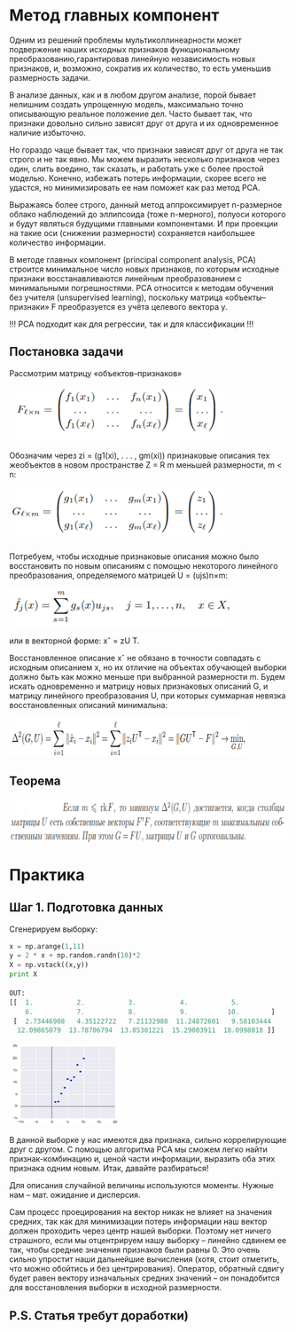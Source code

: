 # Метод главных компонент

Одним из решений проблемы мультиколлинеарности может подвержение наших исходных признаков функциональному преобразованию,гарантировав линейную независимость 
новых признаков, и, возможно, сократив их количество, то есть уменьшив размерность задачи.

В анализе данных, как и в любом другом анализе, порой бывает нелишним создать упрощенную модель, максимально точно описывающую реальное положение дел. Часто бывает так, что признаки довольно сильно зависят друг от друга и их одновременное наличие избыточно.

Но гораздо чаще бывает так, что признаки зависят друг от друга не так строго и не так явно. Мы можем выразить несколько признаков через один, слить воедино, так сказать, и работать уже с более простой моделью. Конечно, избежать потерь информации, скорее всего не удастся, но минимизировать ее нам поможет как раз метод PCA.

Выражаясь более строго, данный метод аппроксимирует n-размерное облако наблюдений до эллипсоида (тоже n-мерного), полуоси которого и будут являться будущими главными компонентами. И при проекции на такие оси (снижении размерности) сохраняется наибольшее количество информации.

В методе главных компонент (principal component analysis, PCA) строится минимальное число новых признаков, по которым исходные признаки восстанавливаются линейным 
преобразованием с минимальными погрешностями. PCA относится к методам обучения без учителя (unsupervised learning), поскольку матрица «объекты–признаки» F преобразуется
ез учёта целевого вектора y.

!!! PCA подходит как для регрессии, так и для классификации !!!

## Постановка задачи

Рассмотрим матрицу «объектов–признаков»

<a href="url"><img src="https://github.com/Shuregame/Python/blob/master/1.png" height="100" width="400" ></a>

Обозначим через zi = (g1(xi), . . . , gm(xi)) признаковые описания тех жеобъектов в новом пространстве Z = R m меньшей размерности, m < n:

<a href="url"><img src="https://github.com/Shuregame/Python/blob/master/2.png" height="100" width="400" ></a>

Потребуем, чтобы исходные признаковые описания можно было восстановить по новым описаниям с помощью некоторого линейного преобразования, определяемого матрицей U = (ujs)n×m:

<a href="url"><img src="https://github.com/Shuregame/Python/blob/master/3.png" height="70" width="400" ></a>

или в векторной форме: xˆ = zU T.

Восстановленное описание xˆ не обязано в точности
совпадать с исходным описанием x, но их отличие на объектах обучающей выборки
должно быть как можно меньше при выбранной размерности m. Будем искать одновременно и матрицу новых признаковых описаний G, и матрицу линейного преобразования U, при которых суммарная невязка восстановленных описаний минимальна:

<a href="url"><img src="https://github.com/Shuregame/Python/blob/master/4.png" height="70" width="430" ></a>

## Теорема

<a href="url"><img src="https://github.com/Shuregame/Python/blob/master/5.png" height="80" width="550" ></a>

# Практика

## Шаг 1. Подготовка данных

Сгенерируем выборку:
```Python
x = np.arange(1,11)
y = 2 * x + np.random.randn(10)*2
X = np.vstack((x,y))
print X

OUT:
[[  1.           2.           3.           4.           5.          
    6.           7.           8.           9.          10.        ]
 [  2.73446908   4.35122722   7.21132988  11.24872601   9.58103444   
  12.09865079  13.78706794  13.85301221  15.29003911  18.0998018 ]]
```

<a href="url"><img src="https://github.com/Shuregame/Python/blob/master/7.png" height="150" width="200" ></a>

В данной выборке у нас имеются два признака, сильно коррелирующие друг с другом. С помощью алгоритма PCA мы сможем легко найти признак-комбинацию и, ценой части информации, выразить оба этих признака одним новым. Итак, давайте разбираться!

Для описания случайной величины используются моменты. Нужные нам – мат. ожидание и дисперсия. 

Сам процесс проецирования на вектор никак не влияет на значения средних, так как для минимизации потерь информации наш вектор должен проходить через центр нашей выборки. Поэтому нет ничего страшного, если мы отцентрируем нашу выборку – линейно сдвинем ее так, чтобы средние значения признаков были равны 0. Это очень сильно упростит наши дальнейшие вычисления (хотя, стоит отметить, что можно обойтись и без центрирования).
Оператор, обратный сдвигу будет равен вектору изначальных средних значений – он понадобится для восстановления выборки в исходной размерности.

## P.S. Статья требут доработки) 
